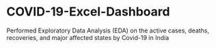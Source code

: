 # COVID-19-Excel-Dashboard
Performed Exploratory Data Analysis (EDA) on the active cases, deaths, recoveries, and major affected states by Covid-19 in India
